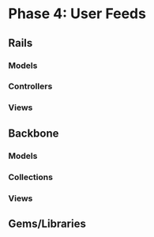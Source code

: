 # Phase 4: User Feeds

## Rails
### Models

### Controllers


### Views


## Backbone
### Models

### Collections

### Views

## Gems/Libraries

